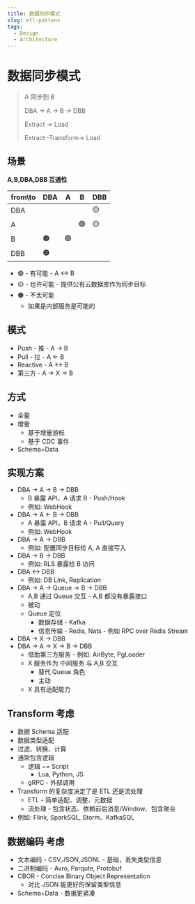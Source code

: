 ```yaml
---
title: 数据同步模式
slug: etl-pattens
tags:
  - Design
  - Architecture
---
```


# 数据同步模式

> A 同步到 B
>
> DBA -> A -> B -> DBB
>
> Extract -> Load
>
> Extract -Transform-> Load

<!-- more -->

## 场景

**A,B,DBA,DBB 互通性**

| from\to | DBA | A   | B   | DBB |
| ------- | --- | --- | --- | --- |
| DBA     |     |     |     | 🟡  |
| A       |     |     | 🟢  | 🟡  |
| B       | 🟠  | 🟢  |     |     |
| DBB     | 🟠  |     |     |     |

- 🟢 - 有可能 - A <-> B
- 🟡 - 也许可能 - 提供公有云数据库作为同步目标
- 🟠 - 不太可能
  - 如果是内部服务是可能的

## 模式

- Push - 推 - A -> B
- Pull - 拉 - A <- B
- Reactive - A <-> B
- 第三方 - A -> X -> B

## 方式

- 全量
- 增量
  - 基于增量游标
  - 基于 CDC 事件
- Schema+Data

## 实现方案

- DBA -> A -> B -> DBB
  - B 暴露 API，A 请求 B - Push/Hook
  - 例如: WebHook
- DBA -> A <- B -> DBB
  - A 暴露 API，B 请求 A - Pull/Query
  - 例如: WebHook
- DBA -> A -> DBB
  - 例如: 配置同步目标给 A, A 直接写入
- DBA -> B -> DBB
  - 例如: RLS 暴露给 B 访问
- DBA <-> DBB
  - 例如: DB Link, Replication
- DBA -> A -> Queue -> B -> DBB
  - A,B 通过 Queue 交互 - A,B 都没有暴露接口
  - 被动
  - Queue 定位
    - 数据存储 - Kafka
    - 信息传输 - Redis, Nats - 例如 RPC over Redis Stream
- DBA -> X -> DBB
- DBA -> A -> X -> B -> DBB
  - 借助第三方服务 - 例如: AirByte, PgLoader
  - X 服务作为 中间服务 与 A,B 交互
    - 替代 Queue 角色
    - 主动
  - X 具有适配能力

## Transform 考虑

- 数据 Schema 适配
- 数据类型适配
- 过滤、转换、计算
- 通常包含逻辑
  - 逻辑 ~= Script
    - Lua, Python, JS
  - gRPC - 外部调用
- Transform 的复杂度决定了是 ETL 还是流处理
  - ETL - 简单适配、调整、元数据
  - 流处理 - 包含状态、依赖前后消息/Window、包含聚合
- 例如: Flink, SparkSQL, Storm、KafkaSQL

## 数据编码 考虑

- 文本编码 - CSV,JSON,JSONL - 基础，丢失类型信息
- 二进制编码 - Avro, Parqute, Protobuf
- CBOR - Concise Binary Object Representation
  - 对比 JSON 能更好的保留类型信息
- Schema+Data - 数据更紧凑
